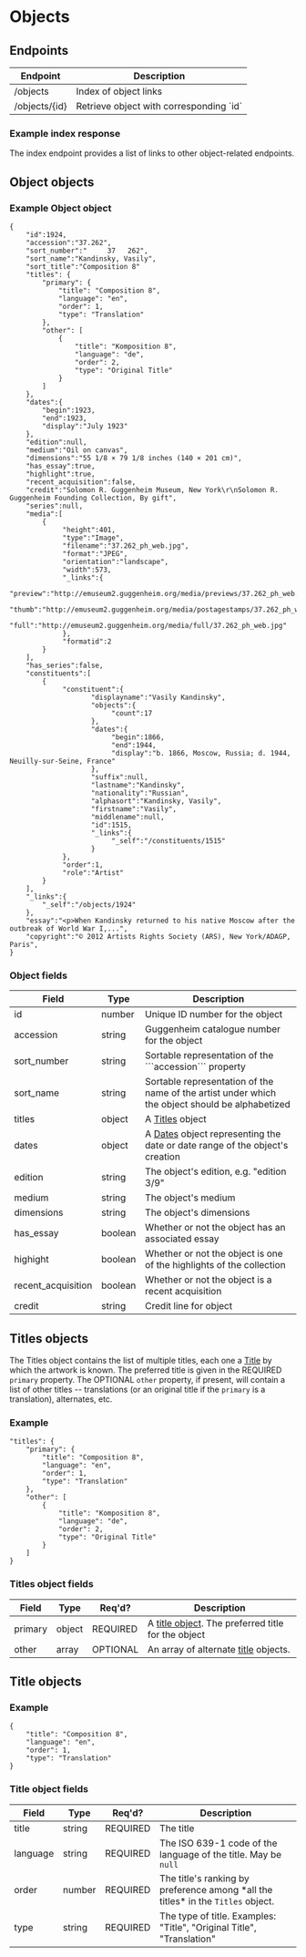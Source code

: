 Objects
====================

## Endpoints

<table>
	<thead>
		<th>Endpoint</th>
		<th>Description</th>
	</thead>
	<tbody>
		<tr>
			<td>/objects</td>
			<td>Index of object links</td>
		</tr>
		<tr>
			<td>/objects/{id}</td>
			<td>Retrieve object with corresponding `id`</td>
		</tr>
	</tbody>
</table>

### Example index response

The index endpoint provides a list of links to other object-related endpoints.

## Object objects

### Example Object object

	{
		"id":1924,
		"accession":"37.262",
		"sort_number":"		37	 262",
		"sort_name":"Kandinsky, Vasily",
		"sort_title":"Composition 8"
	    "titles": {
	        "primary": {
	            "title": "Composition 8", 
	            "language": "en", 
	            "order": 1, 
	            "type": "Translation"
	        },
	        "other": [
	            {
	                "title": "Komposition 8", 
	                "language": "de", 
	                "order": 2, 
	                "type": "Original Title"
	            }
	        ] 
	    },
		"dates":{
			"begin":1923,
			"end":1923,
			"display":"July 1923"
		},
		"edition":null,
		"medium":"Oil on canvas",
		"dimensions":"55 1/8 × 79 1/8 inches (140 × 201 cm)",
		"has_essay":true,
		"highlight":true,
		"recent_acquisition":false,
		"credit":"Solomon R. Guggenheim Museum, New York\r\nSolomon R. Guggenheim Founding Collection, By gift",
		"series":null,
		"media":[
			{
				 "height":401,
				 "type":"Image",
				 "filename":"37.262_ph_web.jpg",
				 "format":"JPEG",
				 "orientation":"landscape",
				 "width":573,
				 "_links":{
						"preview":"http://emuseum2.guggenheim.org/media/previews/37.262_ph_web.jpg",
						"thumb":"http://emuseum2.guggenheim.org/media/postagestamps/37.262_ph_web.jpg",
						"full":"http://emuseum2.guggenheim.org/media/full/37.262_ph_web.jpg"
				 },
				 "formatid":2
			}
		],
		"has_series":false,
		"constituents":[
			{
				 "constituent":{
						"displayname":"Vasily Kandinsky",
						"objects":{
							 "count":17
						},
						"dates":{
							 "begin":1866,
							 "end":1944,
							 "display":"b. 1866, Moscow, Russia; d. 1944, Neuilly-sur-Seine, France"
						},
						"suffix":null,
						"lastname":"Kandinsky",
						"nationality":"Russian",
						"alphasort":"Kandinsky, Vasily",
						"firstname":"Vasily",
						"middlename":null,
						"id":1515,
						"_links":{
							 "_self":"/constituents/1515"
						}
				 },
				 "order":1,
				 "role":"Artist"
			}
		],
		"_links":{
			"_self":"/objects/1924"
		},
		"essay":"<p>When Kandinsky returned to his native Moscow after the outbreak of World War I,...",
		"copyright":"© 2012 Artists Rights Society (ARS), New York/ADAGP, Paris",
	}

### Object fields

<table>
	<thead>
		<tr>
			<th>Field</th>
			<th>Type</th>
			<th>Description</th>
		</tr>
	</thead>
	<tbody>
		<tr>
			<td>id</td>
			<td>number</td>
			<td>Unique ID number for the object</td>
		</tr>
		<tr>
			<td>accession</td>
			<td>string</td>
			<td>Guggenheim catalogue number for the object</td>
		</tr>
		<tr>
			<td>sort_number</td>
			<td>string</td>
			<td>Sortable representation of the ```accession``` property</td>
		</tr>
		<tr>
			<td>sort_name</td>
			<td>string</td>
			<td>Sortable representation of the name of the artist under which
				the object should be alphabetized</td>
		</tr>
		<tr>
			<td>titles</td>
			<td>object</td>
			<td>A <a href="#titles-objects">Titles</a> object</td>
		</tr>
		<tr>
			<td>dates</td>
			<td>object</td>
			<td>A <a href="dates.md">Dates</a> object representing the date or 
				date range of the object's creation</td>
		</tr>
		<tr>
			<td>edition</td>
			<td>string</td>
			<td>The object's edition, e.g. "edition 3/9"</td>
		</tr>
		<tr>
			<td>medium</td>
			<td>string</td>
			<td>The object's medium</td>
		</tr>
		<tr>
			<td>dimensions</td>
			<td>string</td>
			<td>The object's dimensions</td>
		</tr>
		<tr>
			<td>has_essay</td>
			<td>boolean</td>
			<td>Whether or not the object has an associated essay</td>
		</tr>
		<tr>
			<td>highight</td>
			<td>boolean</td>
			<td>Whether or not the object is one of the highlights of the 
				collection</td>
		</tr>
		<tr>
			<td>recent_acquisition</td>
			<td>boolean</td>
			<td>Whether or not the object is a recent acquisition</td>
		</tr>
		<tr>
			<td>credit</td>
			<td>string</td>
			<td>Credit line for object</td>
		</tr>
	</tbody>
</table>

## Titles objects

The Titles object contains the list of multiple titles, each one a 
[Title](#title-objects) by which the artwork is known. The preferred title is 
given in the REQUIRED ```primary``` property. The OPTIONAL ```other``` property, 
if present, will contain a list of other titles -- translations (or an original 
title if the ```primary``` is a translation), alternates, etc.

### Example

	"titles": {
	    "primary": {
	        "title": "Composition 8", 
	        "language": "en", 
	        "order": 1, 
	        "type": "Translation"
	    },
	    "other": [
	        {
	            "title": "Komposition 8", 
	            "language": "de", 
	            "order": 2, 
	            "type": "Original Title"
	        }
	    ] 
	}

### Titles object fields

<table>
	<thead>
		<tr>
			<th>Field</th>
			<th>Type</th>
			<th>Req'd?</th>
			<th>Description</th>
		</tr>
	</thead>
	<tbody>
		<tr>
			<td>primary</td>
			<td>object</td>
			<td>REQUIRED</td>
			<td>A <a href="#title-objects">title object</a>. The preferred title for 
				the object</td>
		</tr>
		<tr>
			<td>other</td>
			<td>array</td>
			<td>OPTIONAL</td>
			<td>An array of alternate <a href="#title-objects">title</a> objects.</td>
		</tr>
	</tbody>
</table>

## Title objects

### Example

	{
	    "title": "Composition 8", 
	    "language": "en", 
	    "order": 1, 
	    "type": "Translation"
	}

### Title object fields

<table>
	<thead>
		<tr>
			<th>Field</th>
			<th>Type</th>
			<th>Req'd?</th>
			<th>Description</th>
		</tr>
	</thead>
	<tbody>
		<tr>
			<td>title</td>
			<td>string</td>
			<td>REQUIRED</td>
			<td>The title</td>
		</tr>
		<tr>
			<td>language</td>
			<td>string</td>
			<td>REQUIRED</td>
			<td>The ISO 639-1 code of the language of the title. May be 
				<code>null</code></td>
		</tr>
		<tr>
			<td>order</td>
			<td>number</td>
			<td>REQUIRED</td>
			<td>The title's ranking by preference among *all the titles* in the
				<code>Titles</code> object.</td>
		</tr>
		<tr>
			<td>type</td>
			<td>string</td>
			<td>REQUIRED</td>
			<td>The type of title. Examples: "Title", "Original Title", 
				"Translation"</td>
		</tr>
	</tbody>
</table>

